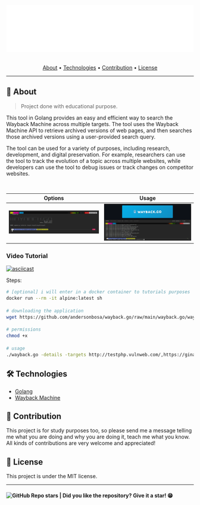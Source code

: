 <section align="center">

  <img src="docs/assets/images/banner.svg" title="Project banner" alt="Project banner" />

  <br>
  <br>

  <!-- badges -->

  <p>
    <a href="#about">About</a> •
    <a href="#technologies">Technologies</a> •
    <a href="#contribution">Contribution</a> •
    <a href="#license">License</a>
  </p>
</section>

---

<h2 id="about">💬 About</h2>

> Project done with educational purpose.
> 
This tool in Golang provides an easy and efficient way to search the Wayback Machine across multiple targets. The tool uses the Wayback Machine API to retrieve archived versions of web pages, and then searches those archived versions using a user-provided search query.

The tool can be used for a variety of purposes, including research, development, and digital preservation. For example, researchers can use the tool to track the evolution of a topic across multiple websites, while developers can use the tool to debug issues or track changes on competitor websites.

<br/>

| Options                                   | Usage                                     |
| ----------------------------------------- | ----------------------------------------- |
| ![image](./docs/assets/images/print2.png) | ![image](./docs/assets/images/print1.png) |

### Video Tutorial

[![asciicast](https://asciinema.org/a/606525.svg)](https://asciinema.org/a/606525)

Steps:

```bash
# [optional] i will enter in a docker container to tutorials purposes
docker run --rm -it alpine:latest sh 

# downloading the application
wget https://github.com/andersonbosa/wayback.go/raw/main/wayback.go/wayback.go

# permissions
chmod +x 

# usage
./wayback.go -details -targets http://testphp.vulnweb.com/,https://ginandjuice.shop
```

<h2 id="technologies"> 🛠️ Technologies</h2>

* [Golang](https://golang.org/)
* [Wayback Machine](http://wayback.archive.org/)


<h2 id="contribution">🤝 Contribution</h2>

<p>
  This project is for study purposes too, so please send me a message telling me what you are doing and why you are doing it, teach me what you know. All kinds of contributions are very welcome and appreciated!
</p>



<h2 id="license"> 📝 License</h2>

This project is under the MIT license.

---

<h4>  
  <img alt="GitHub Repo stars" src="https://img.shields.io/github/stars/andersonbosa/wayback.go?style=social">
  | Did you like the repository? Give it a star! 😁
</h4>


<!-- Links -->
